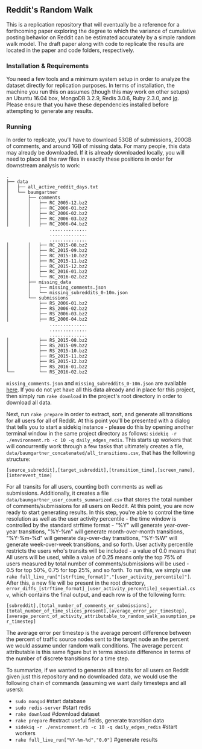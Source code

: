 ## Reddit's Random Walk
 
This is a replication repository that will eventually be a reference for a forthcoming paper exploring the degree to which the variance of cumulative posting behavior on Reddit can be estimated accurately by a simple random walk model. The draft paper along with code to replicate the results are located in the paper and code folders, respectively.

### Installation & Requirements

You need a few tools and a minimum system setup in order to analyze the dataset directly for replication purposes. In terms of installation, the machine you run this on assumes (though this may work on other setups) an Ubuntu 16.04 box, MongoDB 3.2.9, Redis 3.0.6, Ruby 2.3.0, and [jq](https://stedolan.github.io/jq/). Please ensure that you have these dependencies installed before attempting to generate any results.

### Running 

In order to replicate, you'll have to download 53GB of submissions, 200GB of comments, and around 1GB of missing data. For many people, this data may already be downloaded. If it is already downloaded locally, you will need to place all the raw files in exactly these positions in order for downstream analysis to work:
```
.
├── data
│   ├── all_active_reddit_days.txt
│   └── baumgartner
│       ├── comments
│       │   ├── RC_2005-12.bz2
│       │   ├── RC_2006-01.bz2
│       │   ├── RC_2006-02.bz2
│       │   ├── RC_2006-03.bz2
│       │   ├── RC_2006-04.bz2
                ..............
                ..............
                ..............
│       │   ├── RC_2015-08.bz2
│       │   ├── RC_2015-09.bz2
│       │   ├── RC_2015-10.bz2
│       │   ├── RC_2015-11.bz2
│       │   ├── RC_2015-12.bz2
│       │   ├── RC_2016-01.bz2
│       │   └── RC_2016-02.bz2
│       ├── missing_data
│       │   ├── missing_comments.json
│       │   └── missing_subreddits_0-10m.json
│       └── submissions
│           ├── RS_2006-01.bz2
│           ├── RS_2006-02.bz2
│           ├── RS_2006-03.bz2
│           ├── RS_2006-04.bz2
                ..............
                ..............
                ..............
│           ├── RS_2015-08.bz2
│           ├── RS_2015-09.bz2
│           ├── RS_2015-10.bz2
│           ├── RS_2015-11.bz2
│           ├── RS_2015-12.bz2
│           ├── RS_2016-01.bz2
└──         └── RS_2016-02.bz2
```

`missing_comments.json` and `missing_subreddits_0-10m.json` are available [here](http://www.devingaffney.com/files/missing_comments_and_early_missing_submissions.zip). If you do not yet have all this data already and in place for this project, then simply run `rake download` in the project's root directory in order to download all data.

Next, run `rake prepare` in order to extract, sort, and generate all transitions for all users for all of Reddit. At this point you'll be presented with a dialog that tells you to start a sidekiq instance - please do this by opening another terminal window in the same project directory as follows: `sidekiq -r ./environment.rb -c 10 -q daily_edges_redis`. This starts up workers that will concurrently work through a few tasks that ultimately creates a file, `data/baumgartner_concatenated/all_transitions.csv`, that has the following structure:

```
[source_subreddit],[target_subreddit],[transition_time],[screen_name],[interevent_time]
```

For all transits for all users, counting both comments as well as submissions. Additionally, it creates a file `data/baumgartner_user_counts_summarized.csv` that stores the total number of comments/submissions for all users on Reddit. At this point, you are now ready to start generating results. In this step, you're able to control the time resolution as well as the user activity percentile - the time window is controlled by the standard strftime format - "%Y" will generate year-over-year transitions, "%Y-%m" will generate month-over-month transitions, "%Y-%m-%d" will generate day-over-day transitions, "%Y-%W" will generate week-over-week transitions, and so forth. User activity percentile restricts the users who's transits will be included - a value of 0.0 means that All users will be used, while a value of 0.25 means only the top 75% of users measured by total number of comments/submissions will be used - 0.5 for top 50%, 0.75 for top 25%, and so forth. To run this, we simply use `rake full_live_run["[strftime_format]","[user_activity_percentile]"]`. After this, a new file will be present in the root directory, `error_diffs_[strftime_format]_[user_activity_percentile]_sequential.csv`, which contains the final output, and each row is of the following form:

`[subreddit],[total_number_of_comments_or_submissions],[total_number_of_time_slices_present],[average_error_per_timestep],[average_percent_of_activity_attributable_to_random_walk_assumption_per_timestep]`

The average error per timestep is the average percent difference between the percent of traffic source nodes sent to the target node an the percent we would assume under random walk conditions. The average percent attributable is this same figure but in terms absolute difference in terms of the number of discrete transitions for a time step.

To summarize, if we wanted to generate all transits for all users on Reddit given just this repository and no downloaded data, we would use the following chain of commands (assuming we want daily timesteps and all users):

* `sudo mongod` #start database
* `sudo redis-server` #start redis
* `rake download` #download dataset
* `rake prepare` #extract useful fields, generate transition data
* `sidekiq -r ./environment.rb -c 10 -q daily_edges_redis` #start workers
* `rake full_live_run["%Y-%m-%d","0.0"]` #generate results
